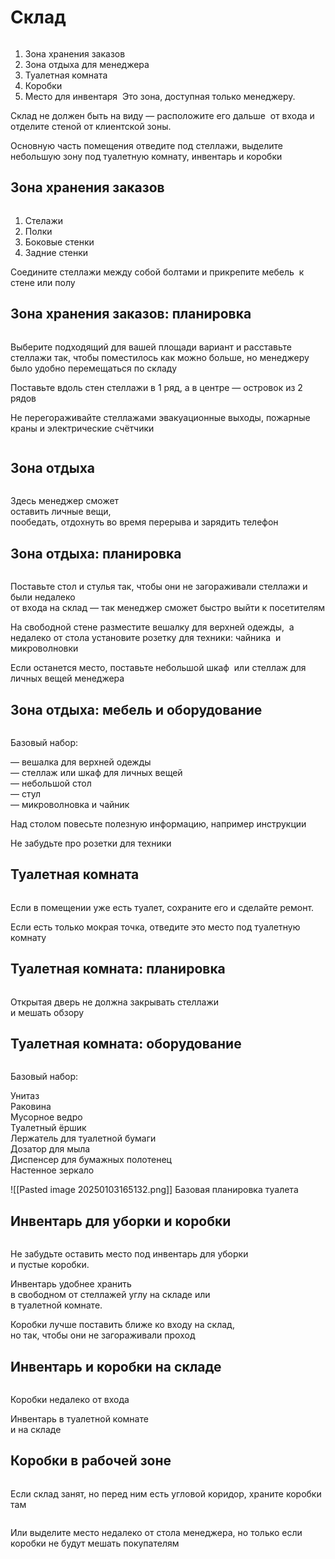 # Склад

<figure><img src="../.gitbook/assets/image (39).png" alt=""><figcaption></figcaption></figure>

1. Зона хранения заказов
2. Зона отдыха для менеджера
3. Туалетная комната
4. Коробки
5. Место для инвентаря  Это зона, доступная только менеджеру.

Склад не должен быть на виду — расположите его дальше  от входа и отделите стеной от клиентской зоны.&#x20;

Основную часть помещения отведите под стеллажи, выделите небольшую зону под туалетную комнату, инвентарь и коробки

## Зона хранения заказов



<figure><img src="../.gitbook/assets/image (40).png" alt=""><figcaption></figcaption></figure>

1. Стелажи
2. Полки
3. Боковые стенки
4. Задние стенки

Соедините стеллажи между собой болтами и прикрепите мебель  к стене или полу

## Зона хранения заказов: планировка

<figure><img src="../.gitbook/assets/image (41).png" alt=""><figcaption></figcaption></figure>

Выберите подходящий для вашей площади вариант и расставьте\
стеллажи так, чтобы поместилось как можно больше, но менеджеру\
было удобно перемещаться по складу

Поставьте вдоль стен стеллажи в 1 ряд, а в центре — островок из 2 рядов

Не перегораживайте стеллажами эвакуационные выходы, пожарные краны и электрические счётчики

<figure><img src="../.gitbook/assets/image (42).png" alt=""><figcaption></figcaption></figure>

## Зона отдыха



<figure><img src="../.gitbook/assets/image (43).png" alt=""><figcaption></figcaption></figure>

Здесь менеджер сможет\
оставить личные вещи,\
пообедать, отдохнуть во время перерыва и зарядить телефон

## Зона отдыха: планировка



<figure><img src="../.gitbook/assets/image (44).png" alt=""><figcaption></figcaption></figure>

Поставьте стол и стулья так, чтобы они не загораживали стеллажи и были недалеко\
от входа на склад — так менеджер сможет быстро выйти к посетителям

На свободной стене разместите вешалку для верхней одежды,  а недалеко от стола установите розетку для техники: чайника  и микроволновки

Если останется место, поставьте небольшой шкаф  или стеллаж для личных вещей менеджера

## Зона отдыха: мебель и оборудование

<figure><img src="../.gitbook/assets/image (45).png" alt=""><figcaption></figcaption></figure>

Базовый набор:

— вешалка для верхней одежды\
— стеллаж или шкаф для личных вещей\
— небольшой стол\
— стул\
— микроволновка и чайник

Над столом повесьте полезную информацию, например инструкции

Не забудьте про розетки для техники

## Туалетная комната

<figure><img src="../.gitbook/assets/image (46).png" alt=""><figcaption></figcaption></figure>



&#x20;Если в помещении уже есть туалет, сохраните его и сделайте ремонт.

Если есть только мокрая точка, отведите это место под туалетную комнату

## Туалетная комната: планировка



<figure><img src="../.gitbook/assets/image (47).png" alt=""><figcaption></figcaption></figure>

Открытая дверь не должна закрывать стеллажи\
и мешать обзору

## Туалетная комната: оборудование

<figure><img src="../.gitbook/assets/image (49).png" alt=""><figcaption></figcaption></figure>

Базовый набор:

Унитаз\
Раковина\
Мусорное ведро\
Туалетный ёршик\
Лержатель для туалетной бумаги\
Дозатор для мыла\
Диспенсер для бумажных полотенец\
Настенное зеркало

!\[\[Pasted image 20250103165132.png]] Базовая планировка туалета

## Инвентарь для уборки и коробки



<figure><img src="../.gitbook/assets/image (50).png" alt=""><figcaption></figcaption></figure>

Не забудьте оставить место под инвентарь для уборки\
и пустые коробки.

Инвентарь удобнее хранить\
в свободном от стеллажей углу на складе или\
в туалетной комнате.

Коробки лучше поставить ближе ко входу на склад,\
но так, чтобы они не загораживали проход

## Инвентарь и коробки на складе



<figure><img src="../.gitbook/assets/image (51).png" alt=""><figcaption></figcaption></figure>

Коробки недалеко от входа

Инвентарь в туалетной комнате\
и на складе

## Коробки в рабочей зоне

<figure><img src="../.gitbook/assets/image (52).png" alt=""><figcaption></figcaption></figure>

Если склад занят, но перед ним есть угловой коридор, храните коробки там



<figure><img src="../.gitbook/assets/image (53).png" alt=""><figcaption></figcaption></figure>

Или выделите место недалеко от стола менеджера, но только если коробки не будут мешать покупателям
